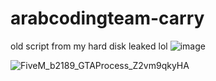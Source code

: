 # arabcodingteam-carry

old script from my hard disk leaked lol
![image](https://user-images.githubusercontent.com/89742984/149625408-c6f2cf4b-bf1b-439e-9421-0aa594ec82b5.png)



![FiveM_b2189_GTAProcess_Z2vm9qkyHA](https://user-images.githubusercontent.com/89742984/149625444-91ffe81d-dfd2-4d91-b5f8-45fcc04e4c35.png)

